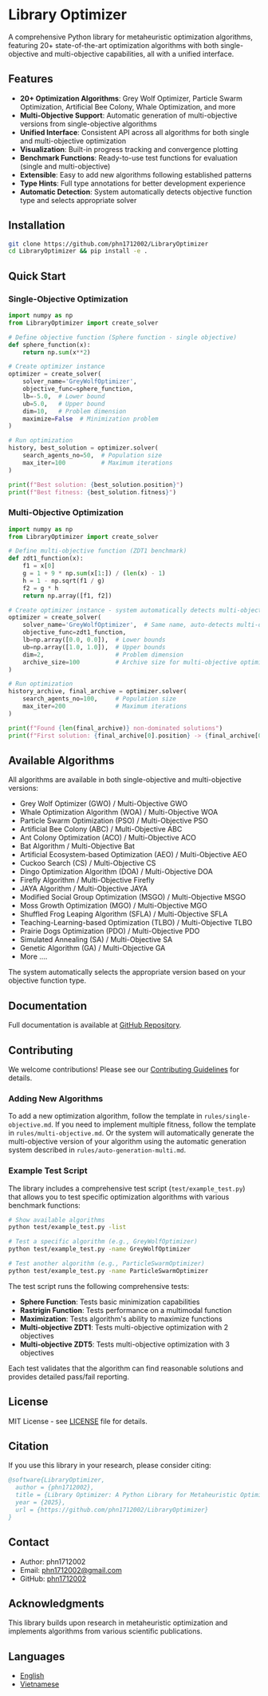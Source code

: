 # Library Optimizer

A comprehensive Python library for metaheuristic optimization algorithms, featuring 20+ state-of-the-art optimization algorithms with both single-objective and multi-objective capabilities, all with a unified interface.

## Features

- **20+ Optimization Algorithms**: Grey Wolf Optimizer, Particle Swarm Optimization, Artificial Bee Colony, Whale Optimization, and more
- **Multi-Objective Support**: Automatic generation of multi-objective versions from single-objective algorithms
- **Unified Interface**: Consistent API across all algorithms for both single and multi-objective optimization
- **Visualization**: Built-in progress tracking and convergence plotting
- **Benchmark Functions**: Ready-to-use test functions for evaluation (single and multi-objective)
- **Extensible**: Easy to add new algorithms following established patterns
- **Type Hints**: Full type annotations for better development experience
- **Automatic Detection**: System automatically detects objective function type and selects appropriate solver

## Installation

```bash
git clone https://github.com/phn1712002/LibraryOptimizer
cd LibraryOptimizer && pip install -e . 
```

## Quick Start

### Single-Objective Optimization

```python
import numpy as np
from LibraryOptimizer import create_solver

# Define objective function (Sphere function - single objective)
def sphere_function(x):
    return np.sum(x**2)

# Create optimizer instance
optimizer = create_solver(
    solver_name='GreyWolfOptimizer',
    objective_func=sphere_function,
    lb=-5.0,  # Lower bound
    ub=5.0,   # Upper bound
    dim=10,   # Problem dimension
    maximize=False  # Minimization problem
)

# Run optimization
history, best_solution = optimizer.solver(
    search_agents_no=50,  # Population size
    max_iter=100          # Maximum iterations
)

print(f"Best solution: {best_solution.position}")
print(f"Best fitness: {best_solution.fitness}")
```

### Multi-Objective Optimization

```python
import numpy as np
from LibraryOptimizer import create_solver

# Define multi-objective function (ZDT1 benchmark)
def zdt1_function(x):
    f1 = x[0]
    g = 1 + 9 * np.sum(x[1:]) / (len(x) - 1)
    h = 1 - np.sqrt(f1 / g)
    f2 = g * h
    return np.array([f1, f2])

# Create optimizer instance - system automatically detects multi-objective function
optimizer = create_solver(
    solver_name='GreyWolfOptimizer',  # Same name, auto-detects multi-objective
    objective_func=zdt1_function,
    lb=np.array([0.0, 0.0]),  # Lower bounds
    ub=np.array([1.0, 1.0]),  # Upper bounds
    dim=2,                    # Problem dimension
    archive_size=100          # Archive size for multi-objective optimization
)

# Run optimization
history_archive, final_archive = optimizer.solver(
    search_agents_no=100,     # Population size
    max_iter=200              # Maximum iterations
)

print(f"Found {len(final_archive)} non-dominated solutions")
print(f"First solution: {final_archive[0].position} -> {final_archive[0].multi_fitness}")
```

## Available Algorithms

All algorithms are available in both single-objective and multi-objective versions:

- Grey Wolf Optimizer (GWO) / Multi-Objective GWO
- Whale Optimization Algorithm (WOA) / Multi-Objective WOA
- Particle Swarm Optimization (PSO) / Multi-Objective PSO
- Artificial Bee Colony (ABC) / Multi-Objective ABC
- Ant Colony Optimization (ACO) / Multi-Objective ACO
- Bat Algorithm / Multi-Objective Bat
- Artificial Ecosystem-based Optimization (AEO) / Multi-Objective AEO
- Cuckoo Search (CS) / Multi-Objective CS
- Dingo Optimization Algorithm (DOA) / Multi-Objective DOA
- Firefly Algorithm / Multi-Objective Firefly
- JAYA Algorithm / Multi-Objective JAYA
- Modified Social Group Optimization (MSGO) / Multi-Objective MSGO
- Moss Growth Optimization (MGO) / Multi-Objective MGO
- Shuffled Frog Leaping Algorithm (SFLA) / Multi-Objective SFLA
- Teaching-Learning-based Optimization (TLBO) / Multi-Objective TLBO
- Prairie Dogs Optimization (PDO) / Multi-Objective PDO
- Simulated Annealing (SA) / Multi-Objective SA
- Genetic Algorithm (GA) / Multi-Objective GA
- More ....

The system automatically selects the appropriate version based on your objective function type.

## Documentation

Full documentation is available at [GitHub Repository](https://github.com/phn1712002/LibraryOptimizer).

## Contributing

We welcome contributions! Please see our [Contributing Guidelines](CONTRIBUTING.md) for details.

### Adding New Algorithms

To add a new optimization algorithm, follow the template in `rules/single-objective.md`.
If you need to implement multiple fitness, follow the template in `rules/multi-objective.md`.
Or the system will automatically generate the multi-objective version of your algorithm using the automatic generation system described in `rules/auto-generation-multi.md`.

### Example Test Script

The library includes a comprehensive test script (`test/example_test.py`) that allows you to test specific optimization algorithms with various benchmark functions:

```bash
# Show available algorithms
python test/example_test.py -list

# Test a specific algorithm (e.g., GreyWolfOptimizer)
python test/example_test.py -name GreyWolfOptimizer

# Test another algorithm (e.g., ParticleSwarmOptimizer)  
python test/example_test.py -name ParticleSwarmOptimizer
```

The test script runs the following comprehensive tests:
- **Sphere Function**: Tests basic minimization capabilities
- **Rastrigin Function**: Tests performance on a multimodal function
- **Maximization**: Tests algorithm's ability to maximize functions
- **Multi-objective ZDT1**: Tests multi-objective optimization with 2 objectives
- **Multi-objective ZDT5**: Tests multi-objective optimization with 3 objectives

Each test validates that the algorithm can find reasonable solutions and provides detailed pass/fail reporting.

## License

MIT License - see [LICENSE](LICENSE) file for details.

## Citation

If you use this library in your research, please consider citing:

```bibtex
@software{LibraryOptimizer,
  author = {phn1712002},
  title = {Library Optimizer: A Python Library for Metaheuristic Optimization with Multi-Objective Support},
  year = {2025},
  url = {https://github.com/phn1712002/LibraryOptimizer}
}
```

## Contact

- Author: phn1712002
- Email: phn1712002@gmail.com
- GitHub: [phn1712002](https://github.com/phn1712002)

## Acknowledgments

This library builds upon research in metaheuristic optimization and implements algorithms from various scientific publications.

## Languages
- [English](README.md)
- [Vietnamese](/docs/vi/README_VI.md)